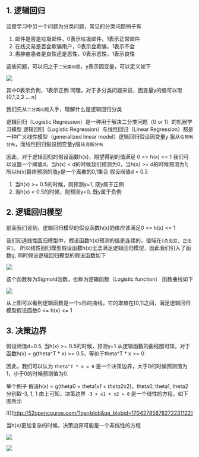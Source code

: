 ## 1. 逻辑回归
监督学习中另一个问题为分类问题，常见的分类问题例子有

1. 邮件是否是垃圾邮件，0表示垃圾邮件，1表示正常邮件
2. 在线交易是否会欺骗用户，0表示会欺骗，1表示不会
3. 患肿瘤患者是良性还是恶性，0表示恶性，1表示良性

这些问题，可以归之于`二分类问题`，y表示因变量，可以定义如下

![](http://52opencourse.com/?qa=blob&qa_blobid=8298951987645335658)

其中0表示负例，1表示正例
同理，对于多分类问题来说，因变量y的值可以取{0,1,2,3 ... n}

我们先从`二分类问题`入手，理解什么是逻辑回归分类

逻辑回归（Logistic Regression）是一种用于解决二分类问题（0 or 1）的机器学习模型
逻辑回归（Logistic Regression）与线性回归（Linear Regression）都是一种广义线性模型（generalized linear model）逻辑回归假设因变量y 服从`伯努利分布`，而线性回归假设因变量y服从`高斯分布`

因此，对于逻辑回归的假设函数h(x)，期望得到的值满足 0 <= h(x) <= 1
我们可以设置一个阈值d，当h(x) < d的时候我们预测为0，当h(x) >= d的时候预测为1; 所以h(x)最终预测的值y是一个离散的0,1集合
假设阀值d = 0.5

1. 当h(x) >= 0.5的时候，则预测y=1, 既y属于正例
2. 当h(x) < 0.5的时候，则预测y=0, 既y属于负例

## 2. 逻辑回归模型
前面我们谈到，逻辑回归模型的假设函数h(x)的值应该满足0 <= h(x) <= 1

我们知道线性回归模型中，假设函数h(x)预测的值是连续的，值域在`[负无穷, 正无穷]`。
所以线性回归模型假设函数h(x)无法满足逻辑回归模型，因此我们引入了函数g, 同时假设逻辑回归模型的假设函数如下

![](http://52opencourse.com/?qa=blob&qa_blobid=10421873245604717587)

这个函数称为Sigmoid函数，也称为逻辑函数（Logistic function） 函数曲线如下

![](http://img.blog.csdn.net/20160409203837285)

从上图可以看到逻辑函数是一个s形的曲线，它的取值在[0,1]之间，满足逻辑回归模型假设函数0 <= h(x) <= 1


## 3. 决策边界
假设阀值d=0.5, 当h(x) >= 0.5的时候，预测y=1
从逻辑函数的曲线图可知，对于函数h(x) = g(theta^T * x) >= 0.5，等价于theta^T * x >= 0

因此，我们可以认为 `theta^T * x = 0` 是一个决策边界，大于0的时候预测值为1，小于0的时候预测值为0.

举个例子
假设h(x) = g(theta0 + theta1*x1 + theta2*x2)，theta0, theta1, theta2 分别取-3, 1, 1
由上可知，决策边界 `-3 + x1 + x2 = 0` 是一个线性的方程，如下图所示

!()[http://52opencourse.com/?qa=blob&qa_blobid=17042785878272231122]

当h(x)更加复杂的时候，决策边界可能是一个非线性的方程

![](http://52opencourse.com/?qa=blob&qa_blobid=6779199348343391320)

![](http://52opencourse.com/?qa=blob&qa_blobid=14854555397734057469)

